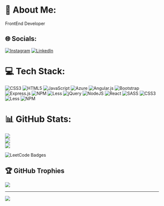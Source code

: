 # 💫 About Me:
FrontEnd Developer


## 🌐 Socials:
[![Instagram](https://img.shields.io/badge/Instagram-%23E4405F.svg?logo=Instagram&logoColor=white)](https://instagram.com/santiagor_) [![LinkedIn](https://img.shields.io/badge/LinkedIn-%230077B5.svg?logo=linkedin&logoColor=white)](https://linkedin.com/in/santiago-ramírez-velásquez) 

# 💻 Tech Stack:
![CSS3](https://img.shields.io/badge/css3-%231572B6.svg?style=for-the-badge&logo=css3&logoColor=white) ![HTML5](https://img.shields.io/badge/html5-%23E34F26.svg?style=for-the-badge&logo=html5&logoColor=white) ![JavaScript](https://img.shields.io/badge/javascript-%23323330.svg?style=for-the-badge&logo=javascript&logoColor=%23F7DF1E) ![Azure](https://img.shields.io/badge/azure-%230072C6.svg?style=for-the-badge&logo=azure-devops&logoColor=white) ![Angular.js](https://img.shields.io/badge/angular.js-%23E23237.svg?style=for-the-badge&logo=angularjs&logoColor=white) ![Bootstrap](https://img.shields.io/badge/bootstrap-%23563D7C.svg?style=for-the-badge&logo=bootstrap&logoColor=white) ![Express.js](https://img.shields.io/badge/express.js-%23404d59.svg?style=for-the-badge&logo=express&logoColor=%2361DAFB) ![NPM](https://img.shields.io/badge/NPM-%23000000.svg?style=for-the-badge&logo=npm&logoColor=white) ![Less](https://img.shields.io/badge/less-2B4C80?style=for-the-badge&logo=less&logoColor=white) ![jQuery](https://img.shields.io/badge/jquery-%230769AD.svg?style=for-the-badge&logo=jquery&logoColor=white) ![NodeJS](https://img.shields.io/badge/node.js-6DA55F?style=for-the-badge&logo=node.js&logoColor=white) ![React](https://img.shields.io/badge/react-%2320232a.svg?style=for-the-badge&logo=react&logoColor=%2361DAFB) ![SASS](https://img.shields.io/badge/SASS-hotpink.svg?style=for-the-badge&logo=SASS&logoColor=white) ![CSS3](https://img.shields.io/badge/css3-%231572B6.svg?style=for-the-badge&logo=css3&logoColor=white) ![Less](https://img.shields.io/badge/less-2B4C80?style=for-the-badge&logo=less&logoColor=white) ![NPM](https://img.shields.io/badge/NPM-%23000000.svg?style=for-the-badge&logo=npm&logoColor=white)
# 📊 GitHub Stats:
![](https://github-readme-stats.vercel.app/api?username=santiagorave&theme=dark&hide_border=false&include_all_commits=false&count_private=false)<br/>
![](https://github-readme-streak-stats.herokuapp.com/?user=santiagorave&theme=dark&hide_border=false)<br/>
![](https://github-readme-stats.vercel.app/api/top-langs/?username=santiagorave&theme=dark&hide_border=false&include_all_commits=false&count_private=false&layout=compact)

![LeetCode Badges](https://leetcode-badge-showcase.vercel.app/api?username=santiagorave)

## 🏆 GitHub Trophies
![](https://github-profile-trophy.vercel.app/?username=santiagorave&theme=radical&no-frame=true&no-bg=true&margin-w=4)

---
[![](https://visitcount.itsvg.in/api?id=santiagorave&icon=0&color=0)](https://visitcount.itsvg.in)

<!-- Proudly created with GPRM ( https://gprm.itsvg.in ) -->
